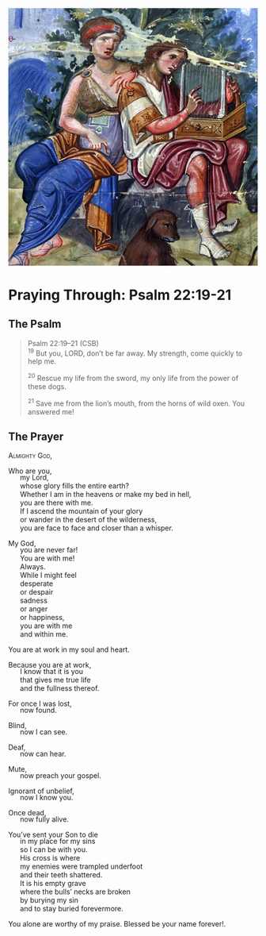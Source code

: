 <img class="intro-right" src="art-paris-psalter.jpg">

<style>
  li {list-style-type: none;}
  p + ul {
    margin-top: -18px;
}
</style>

# Praying Through: Psalm 22:19-21

## The Psalm

>Psalm 22:19–21 (CSB)  
><sup>19</sup> But you, LORD, don’t be far away. My strength, come quickly to help me. 
>
><sup>20</sup> Rescue my life from the sword, my only life from the power of these dogs. 
>
><sup>21</sup> Save me from the lion’s mouth, from the horns of wild oxen. You answered me!

## The Prayer

<div style="font-variant: small-caps;">
Almighty God,
</div>

Who are you,
* my Lord,
* whose glory fills the entire earth? 
* Whether I am in the heavens or make my bed in hell,
* you are there with me. 
* If I ascend the mountain of your glory 
* or wander in the desert of the wilderness,
* you are face to face and closer than a whisper.

My God,
* you are never far! 
* You are with me! 
* Always. 
* While I might feel 
* desperate 
* or despair
* sadness 
* or anger 
* or happiness,
* you are with me 
* and within me.

You are at work in my soul and heart. 

Because you are at work,
* I know that it is you 
* that gives me true life 
* and the fullness thereof.

For once I was lost,
* now found.

Blind,
* now I can see.

Deaf,
* now can hear.

Mute,
* now preach your gospel.

Ignorant of unbelief,
* now I know you.

Once dead,
* now fully alive.

You’ve sent your Son to die 
* in my place for my sins 
* so I can be with you. 
* His cross is where 
* my enemies were trampled underfoot 
* and their teeth shattered. 
* It is his empty grave 
* where the bulls’ necks are broken 
* by burying my sin 
* and to stay buried forevermore.

You alone are worthy of my praise. Blessed be your name forever!.
